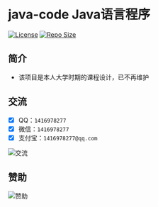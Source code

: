# java-code Java语言程序

[![License](https://img.shields.io/github/license/ali1416/java-code?label=License)](https://opensource.org/licenses/BSD-3-Clause)
[![Repo Size](https://img.shields.io/github/repo-size/ali1416/java-code?label=Repo%20Size&color=success)](https://github.com/ALI1416/java-code/archive/refs/heads/master.zip)

## 简介

- 该项目是本人大学时期的课程设计，已不再维护

## 交流

- [x] QQ：`1416978277`
- [x] 微信：`1416978277`
- [x] 支付宝：`1416978277@qq.com`

![交流](https://cdn.jsdelivr.net/gh/ALI1416/ALI1416/image/contact.png)

## 赞助

![赞助](https://cdn.jsdelivr.net/gh/ALI1416/ALI1416/image/donate.png)
